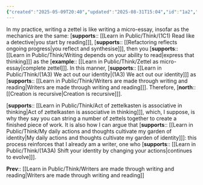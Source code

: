 ```yaml
---
{"created":"2025-05-09T20:40","updated":"2025-08-31T15:04","id":"1a2","dg-permalink":"1a2-zettel-micro-essay","dg-publish":true,"dg-path":"Think/Zettel creation is writing a micro-essay.md","permalink":"/1a2-zettel-micro-essay/","dgPassFrontmatter":true,"noteIcon":"1"}
---
```


In my practice, writing a zettel is like writing a micro-essay, insofar as the mechanics are the same: [**supports**:: [[Learn in Public/Think/(1C1) Read like a detective\|you start by reading]]], [**supports**:: [[Refactoring reflects ongoing progress\|you reflect and synthesise]]], then you [**supports**:: [[Learn in Public/Think/Writing depends on your ability to read\|express that thinking]]] as the [**example**:: [[Learn in Public/Think/Zettel as micro-essay\|complete zettel]]]. In this manner, [**supports**:: [[Learn in Public/Think/(1A3) We act out our identity\|(1A3) We act out our identity]]] as [**supports**:: [[Learn in Public/Think/Writers are made through writing and reading\|Writers are made through writing and reading]]]. Therefore, [**north**:: [[Creation is recursive\|Creation is recursive]]].

[**supports**:: [[Learn in Public/Think/Act of zettelkasten is associative in thinking\|Act of zettelkasten is associative in thinking]]], which, I suppose, is why they say you can string a number of zettels together to create a finished piece of work. It is also how I can argue that [**supports**:: [[Learn in Public/Think/My daily actions and thoughts cultivate my garden of identity\|My daily actions and thoughts cultivate my garden of identity]]]: this process reinforces that I already am a writer, one who [**supports**:: [[Learn in Public/Think/(1A3A) Shift your identity by changing your actions\|continues to evolve]]].

**Prev**:: [[Learn in Public/Think/Writers are made through writing and reading\|Writers are made through writing and reading]]
